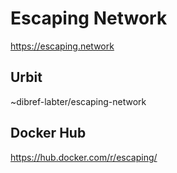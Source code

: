 # Escaping Network
https://escaping.network

## Urbit

~dibref-labter/escaping-network

## Docker Hub

https://hub.docker.com/r/escaping/
